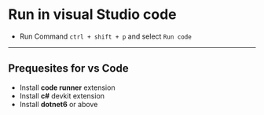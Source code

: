 # Run in visual Studio code

- Run Command ```ctrl + shift + p``` and select ```Run code```

---
## Prequesites for vs Code
- Install **code runner** extension
- Install **c#** devkit extension
- Install **dotnet6** or above